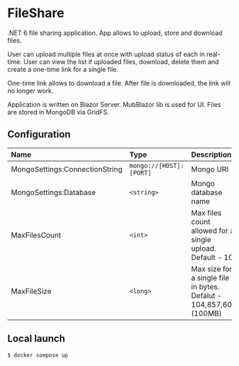 # FileShare

.NET 6 file sharing application. App allows to upload, store and download files.

User can upload multiple files at once with upload status of each in real-time. User can view the list if uploaded files, download, delete them and create a one-time link for a single file.

One-time link allows to download a file. After file is downloaded, the link will no longer work.

Application is written on Blazor Server. MubBlazor lib is used for UI. Files are stored in MongoDB via GridFS.

## Configuration

|Name                           |Type                   |Description
|:----                          |:----                  |:----
|MongoSettings:ConnectionString |`mongo://[HOST]:[PORT]`|Mongo URI
|MongoSettings:Database         |`<string>`             |Mongo database name
|MaxFilesCount                  |`<int>`                |Max files count allowed for a single upload. Default - 10
|MaxFileSize                    |`<long>`               |Max size for a single file in bytes. Defalut - 104,857,600 (100MB)

## Local launch

```bash
$ docker compose up
```